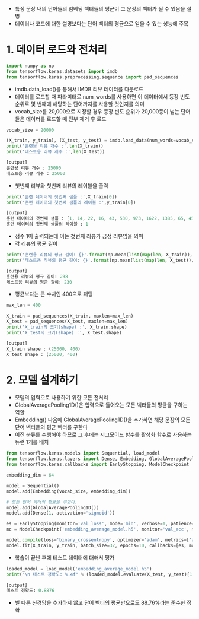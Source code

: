 - 특정 문장 내의 단어들의 임베딩 벡터들의 평균이 그 문장의 벡터가 될 수 있음을 설명
- 데이터나 코드에 대한 설명보다는 단어 벡터의 평균으로 얻을 수 있는 성능에 주목

# 1. 데이터 로드와 전처리

```python
import numpy as np
from tensorflow.keras.datasets import imdb
from tensorflow.keras.preprocessing.sequence import pad_sequences
```

- imdb.data_load()를 통해서 IMDB 리뷰 데이터를 다운로드
- 데이터를 로드할 때 파라미터로 num_words를 사용하면 이 데이터에서 등장 빈도 순위로 몇 번째에 해당하는 단어까지를 사용할 것인지를 의미
- vocab_size를 20,000으로 지정할 경우 등장 빈도 순위가 20,000등이 넘는 단어들은 데이터를 로드할 때 전부 제거 후 로드

```python
vocab_size = 20000

(X_train, y_train), (X_test, y_test) = imdb.load_data(num_words=vocab_size)
print('훈련용 리뷰 개수 :',len(X_train))
print('테스트용 리뷰 개수 :',len(X_test))

[output]
훈련용 리뷰 개수 : 25000
테스트용 리뷰 개수 : 25000
```

- 첫번째 리뷰와 첫번째 리뷰의 레이블을 출력

```python
print('훈련 데이터의 첫번째 샘플 :',X_train[0])
print('훈련 데이터의 첫번째 샘플의 레이블 :',y_train[0])

[output]
훈련 데이터의 첫번째 샘플 : [1, 14, 22, 16, 43, 530, 973, 1622, 1385, 65, 458, 4468, 66, 3941, 4, 173, 36, 256, 5, 25, 100, 43, 838, 112, 50, 670, 2, 9, 35, 480, 284, 5, 150, 4, 172, 112, 167, 2, 336, 385, 39, 4, 172, 4536, 1111, 17, 546, 38, 13, 447, 4, 192, 50, 16, 6, 147, 2025, 19, 14, 22, 4, 1920, 4613, 469, 4, 22, 71, 87, 12, 16, 43, 530, 38, 76, 15, 13, 1247, 4, 22, 17, 515, 17, 12, 16, 626, 18, 19193, 5, 62, 386, 12, 8, 316, 8, 106, 5, 4, 2223, 5244, 16, 480, 66, 3785, 33, 4, 130, 12, 16, 38, 619, 5, 25, 124, 51, 36, 135, 48, 25, 1415, 33, 6, 22, 12, 215, 28, 77, 52, 5, 14, 407, 16, 82, 10311, 8, 4, 107, 117, 5952, 15, 256, 4, 2, 7, 3766, 5, 723, 36, 71, 43, 530, 476, 26, 400, 317, 46, 7, 4, 12118, 1029, 13, 104, 88, 4, 381, 15, 297, 98, 32, 2071, 56, 26, 141, 6, 194, 7486, 18, 4, 226, 22, 21, 134, 476, 26, 480, 5, 144, 30, 5535, 18, 51, 36, 28, 224, 92, 25, 104, 4, 226, 65, 16, 38, 1334, 88, 12, 16, 283, 5, 16, 4472, 113, 103, 32, 15, 16, 5345, 19, 178, 32]
훈련 데이터의 첫번째 샘플의 레이블 : 1
```

- 정수 1이 출력되는데 이는 첫번째 리뷰가 긍정 리뷰임을 의미
- 각 리뷰의 평균 길이

```python
print('훈련용 리뷰의 평규 길이: {}'.format(np.mean(list(map(len, X_train)), dtype=int)))
print('테스트용 리뷰의 평균 길이: {}'.format(np.mean(list(map(len, X_test)), dtype=int)))

[output]
훈련용 리뷰의 평규 길이: 238
테스트용 리뷰의 평균 길이: 230
```

- 평균보다는 큰 수치인 400으로 패딩

```python
max_len = 400

X_train = pad_sequences(X_train, maxlen=max_len)
X_test = pad_sequences(X_test, maxlen=max_len)
print('X_train의 크기(shape) :', X_train.shape)
print('X_test의 크기(shape) :', X_test.shape)

[output]
X_train shape : (25000, 400)
X_test shape : (25000, 400)
```

# 2. 모델 설계하기

- 모델의 입력으로 사용하기 위한 모든 전처리
- GlobalAveragePooling1D()은 입력으로 들어오는 모든 벡터들의 평균을 구하는 역할
- Embedding() 다음에 GlobalAveragePooling1D()을 추가하면 해당 문장의 모든 단어 벡터들의 평균 벡터를 구한다
- 이진 분류를 수행해야 하므로 그 후에는 시그모이드 함수를 활성화 함수로 사용하는 뉴런 1개를 배치

```python
from tensorflow.keras.models import Sequential, load_model
from tensorflow.keras.layers import Dense, Embedding, GlobalAveragePooling1D
from tensorflow.keras.callbacks import EarlyStopping, ModelCheckpoint

embedding_dim = 64

model = Sequential()
model.add(Embedding(vocab_size, embedding_dim))

# 모든 단어 벡터의 평균을 구한다.
model.add(GlobalAveragePooling1D())
model.add(Dense(1, activation='sigmoid'))

es = EarlyStopping(monitor='val_loss', mode='min', verbose=1, patience=4)
mc = ModelCheckpoint('embedding_average_model.h5', monitor='val_acc', mode='max', verbose=1, save_best_only=True)

model.compile(loss='binary_crossentropy', optimizer='adam', metrics=['acc'])
model.fit(X_train, y_train, batch_size=32, epochs=10, callbacks=[es, mc], validation_split=0.2)
```

- 학습이 끝난 후에 테스트 데이터에 대해서 평가

```python
loaded_model = load_model('embedding_average_model.h5')
print("\n 테스트 정확도: %.4f" % (loaded_model.evaluate(X_test, y_test)[1]))

[output]
테스트 정확도: 0.8876
```

- 별 다른 신경망을 추가하지 않고 단어 벡터의 평균만으로도 88.76%라는 준수한 정확